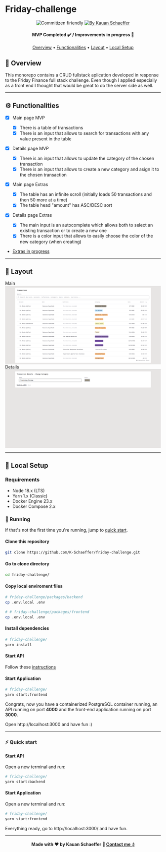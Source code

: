 # Friday-challenge

<p align="center">
  <img alt="Commitizen firiendly" src="https://img.shields.io/badge/commitizen-friendly-brightgreen.svg">
  
  <a href="https://www.linkedin.com/in/k-schaeffer/">
    <img alt="By Kauan Schaeffer" src="https://img.shields.io/badge/Made%20by-Kauan%20Schaeffer-important">
  </a>
</p>

<!--Status session-->
<h4 align="center"> 
	MVP Completed ✔️ / Improvements in progress  🚧
</h4>

<!-- Index session-->
<p align="center">
 <a href="#-overview">Overview</a> • 
 <a href="#%EF%B8%8F-functionalities">Functionalities</a> • 
 <a href="#-layout">Layout</a> • 
 <a href="#-local-setup">Local Setup</a>
</p>

<!-- Overview session-->

## 👀 Overview

This monorepo contains a CRUD fullstack aplication developed in response to the Friday Finance full stack challenge. Even though I applied especially as a front end I thought that would be great to do the server side as well.

---

<!--Functionalities session-->

## ⚙️ Functionalities

- [x] Main page MVP
  - [x] There is a table of transactions
  - [x] There is an input that allows to search for transactions with any value present in the table
- [x] Details page MVP

  - [x] There is an input that allows to update the category of the chosen transaction
  - [x] There is an input that allows to create a new category and asign it to the chosen transaction

- [x] Main page Extras
  - [x] The table has an infinite scroll (initially loads 50 transactions and then 50 more at a time)
  - [x] The table head "amount" has ASC/DESC sort
- [x] Details page Extras

  - [x] The main input is an autocomplete which allows both to select an existing transaction or to create a new one
  - [x] There is a color input that allows to easily choose the color of the new category (when creating)

- [Extras in progress](https://github.com/K-Schaeffer/friday-challenge/issues)

---

<!--Layout session-->

## 🎨 Layout

<div align="center" style="display: flex; align-items: flex-start; justify-content: center; flex-direction: column;">
  Main
  <img alt="Main page preview" src=".github/main-preview.png">
  Details
  <img alt="Details page preview" src=".github/details-preview.png">
</div>

---

<!--Running session-->

## 🚀 Local Setup

### Requirements

- Node 18.x (LTS)
- Yarn 1.x (Classic)
- Docker Engine 23.x
- Docker Compose 2.x

### 🎲 Running

If that's not the first time you're running, jump to <a href="#%EF%B8%8F-quick-start">quick start</a>.

#### Clone this repository

```sh
git clone https://github.com/K-Schaeffer/friday-challenge.git
```

#### Go to clone directory

```sh
cd friday-challenge/
```

#### Copy local enviroment files

```sh
# friday-challenge/packages/backend
cp .env.local .env
```

```sh
# # friday-challenge/packages/frontend
cp .env.local .env
```

#### Install dependencies

```sh
# friday-challenge/
yarn install
```

#### Start API

Follow these [instructions](https://github.com/K-Schaeffer/friday-challenge/tree/main/packages/backend#readme)

#### Start Application

```sh
# friday-challenge/
yarn start:frontend
```

Congrats, now you have a containerized PostgreSQL container running, an API running on port **4000** and the front-end application running on port **3000**.

Open http://localhost:3000 and have fun :)

---

### ⚡️ Quick start

#### Start API

Open a new terminal and run:

```sh
# friday-challenge/
yarn start:backend
```

#### Start Application

Open a new terminal and run:

```sh
# friday-challenge/
yarn start:frontend
```

Everything ready, go to http://localhost:3000/ and have fun.

---

<!--Bottom session-->
<h4 align=center>Made with ❤️ by Kauan Schaeffer 👋 <a href="https://www.linkedin.com/in/k-schaeffer/">Contact me :)</a></a></h4>
